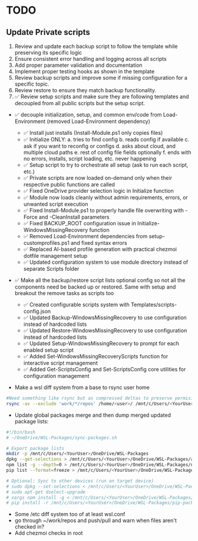 # TODO

## Update Private scripts

1. Review and update each backup script to follow the template while preserving its specific logic
2. Ensure consistent error handling and logging across all scripts
3. Add proper parameter validation and documentation
4. Implement proper testing hooks as shown in the template
5. Review backup scripts and improve some if missing configuration for a specific topic.
6. Review restore to ensure they match backup functionality.
7. ✅ Review setup scripts and make sure they are following templates and decoupled from all public scripts but the setup script.


- ✅ decouple initialization, setup, and common env/code from Load-Environment (removed Load-Environment dependency)
  - ✅ Install just installs (Install-Module.ps1 only copies files)
  - ✅ Initialize ONLY: a. tries to find config
                     b. reads config if available
                     c. ask if you want to reconfig or configs
                     d. asks about cloud, and multiple cloud paths
                     e. rest of config file fields optionally
                     f. ends with no errors, installs, script loading, etc. never happening
  - ✅ Setup script to try to orchestrate all setup (ask to run each script, etc.)
  - ✅ Private scripts are now loaded on-demand only when their respective public functions are called
  - ✅ Fixed OneDrive provider selection logic in Initialize function
  - ✅ Module now loads cleanly without admin requirements, errors, or unwanted script execution
  - ✅ Fixed Install-Module.ps1 to properly handle file overwriting with -Force and -CleanInstall parameters
  - ✅ Fixed BACKUP_ROOT configuration issue in Initialize-WindowsMissingRecovery function
  - ✅ Removed Load-Environment dependencies from setup-customprofiles.ps1 and fixed syntax errors
  - ✅ Replaced AI-based profile generation with practical chezmoi dotfile management setup
  - ✅ Updated configuration system to use module directory instead of separate Scripts folder


- ✅ Make all the backup/restore script lists optional config so not all the components need be backed up or restored. Same with setup and breakout the remove tasks as scripts too
  - ✅ Created configurable scripts system with Templates/scripts-config.json
  - ✅ Updated Backup-WindowsMissingRecovery to use configuration instead of hardcoded lists
  - ✅ Updated Restore-WindowsMissingRecovery to use configuration instead of hardcoded lists  
  - ✅ Updated Setup-WindowsMissingRecovery to prompt for each enabled setup script
  - ✅ Added Set-WindowsMissingRecoveryScripts function for interactive script management
  - ✅ Added Get-ScriptsConfig and Set-ScriptsConfig core utilities for configuration management
- Make a wsl diff system from a base to rsync user home

```bash
#Need something like rsync but as compressed deltas to preserve permisions
rsync -av --exclude 'work/*/repos' /home/<user>/ /mnt/c/Users/<YourUser>/OneDrive/WSL-Home/
```

- Update global packages merge and then dump merged updated package lists:

```bash
#!/bin/bash
# ~/OneDrive/WSL-Packages/sync-packages.sh

# Export package lists
mkdir -p /mnt/c/Users/<YourUser>/OneDrive/WSL-Packages
dpkg --get-selections > /mnt/c/Users/<YourUser>/OneDrive/WSL-Packages/apt-packages.txt
npm list -g --depth=0 > /mnt/c/Users/<YourUser>/OneDrive/WSL-Packages/npm-packages.txt
pip list --format=freeze > /mnt/c/Users/<YourUser>/OneDrive/WSL-Packages/pip-packages.txt

# Optional: Sync to other devices (run on target device)
# sudo dpkg --set-selections < /mnt/c/Users/<YourUser>/OneDrive/WSL-Packages/apt-packages.txt
# sudo apt-get dselect-upgrade
# xargs npm install -g < /mnt/c/Users/<YourUser>/OneDrive/WSL-Packages/npm-packages.txt
# pip install -r /mnt/c/Users/<YourUser>/OneDrive/WSL-Packages/pip-packages.txt
```

- Some /etc diff system too of at least wsl.conf
- go through ~/work/repos and push/pull and warn when files aren't checked in?
- Add chezmoi checks in root
